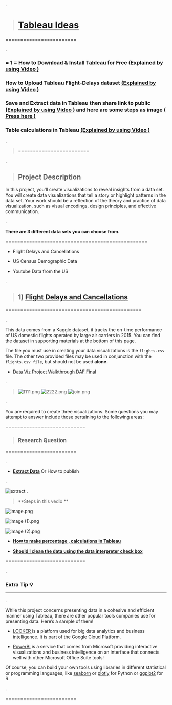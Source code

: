 .

> # [Tableau Ideas]()


========================

.




###  = 1 = How to Download & Install Tableau for Free  [(Explained by using Video )](https://www.youtube.com/watch?v=nurRwAsfOA4)




###  How to Upload Tableau Flight-Delays dataset  [(Explained by using Video )](https://www.youtube.com/watch?v=OrCFzyv-304&list=PLVvPFH7DSPJO_gZLO77r2107ufjpcQPsh)






### Save and Extract data in Tableau then share link to public [(Explained by using Video )](https://www.youtube.com/watch?v=qVT1aFjDB64&list=PLVvPFH7DSPJO_gZLO77r2107ufjpcQPsh&index=4) and here are some steps as image [( Press here )](#ch1)






### Table calculations in Tableau  [(Explained by using Video )](https://www.youtube.com/watch?v=CbMtGrZnnoI&list=PLVvPFH7DSPJO_gZLO77r2107ufjpcQPsh&index=6)






.

> ========================


.



> ## Project Description


In this project, you'll create visualizations to reveal insights from a data set. You will create data visualizations that tell a story or highlight patterns in the data set. Your work should be a reflection of the theory and practice of data visualization, such as visual encodings, design principles, and effective communication.




.




**There are 3 different data sets you can choose from.**

================================================


- Flight Delays and Cancellations

- US Census Demographic Data

- Youtube Data from the US



.






> ## 1)  [Flight Delays and Cancellations]()




==============================================




.



This data comes from a Kaggle dataset, it tracks the on-time performance of US domestic flights operated by large air carriers in 2015. You can find the dataset in supporting materials at the bottom of this page.




The file you must use in creating your data visualizations is the `flights.csv` file. The other two provided files may be used in conjunction with the `flights.csv file`, but should not be used **alone.**






- [Data Viz Project Walkthrough DAF Final](https://www.youtube.com/watch?v=9xqHA732LMA)


.




> ![1111.png](https://udacity-reviews-uploads.s3.us-west-2.amazonaws.com/_attachments/399095/1630990161/1111.png)
> ![2222.png](https://udacity-reviews-uploads.s3.us-west-2.amazonaws.com/_attachments/399095/1630990161/2222.png)
> ![join.png](https://udacity-reviews-uploads.s3.us-west-2.amazonaws.com/_attachments/399095/1630990161/join.png)

.


You are required to create three visualizations. Some questions you may attempt to answer include those pertaining to the following areas:









===========================


> ###   Research Question



========================



.



- **[Extract Data]()**  Or How to publish <a class="anchor" id="ch1"></a>  

.

![extract](https://user-images.githubusercontent.com/36210723/132430446-717fcad5-c039-4c1d-9103-d4ff295c8e5e.png)
.



> **Steps in this vedio **


![image.png](https://udacity-reviews-uploads.s3.us-west-2.amazonaws.com/_attachments/399095/1617583021/image.png)



![image (1).png](https://udacity-reviews-uploads.s3.us-west-2.amazonaws.com/_attachments/399095/1617583022/image__1_.png)


![image (2).png](https://udacity-reviews-uploads.s3.us-west-2.amazonaws.com/_attachments/399095/1617583022/image__2_.png)




- **[How to make percentage ,  calculations in Tableau](https://www.youtube.com/watch?v=CbMtGrZnnoI&t=4s)**



- **[ Should I clean the data using the data interpreter check box](https://knowledge.udacity.com/questions/636517)**






===========================


.





### Extra Tip :bulb:

---------------------



.


While this project concerns presenting data in a cohesive and efficient manner using Tableau, there are other popular tools companies use for presenting data. Here’s a sample of them!


- [LOOKER ](https://looker.com/) is a platform used for big data analytics and business intelligence. It is part of the Google Cloud Platform.


- [PowerBI](https://powerbi.microsoft.com/en-us/) is a service that comes from Microsoft providing interactive visualizations and business intelligence on an interface that connects well with other Microsoft Office Suite tools!


Of course, you can build your own tools using libraries in different statistical or programming languages, like [seaborn](https://seaborn.pydata.org/) or [plotly](https://plotly.com/) for Python or [ggplot2](https://ggplot2.tidyverse.org/) for R.



.


========================

